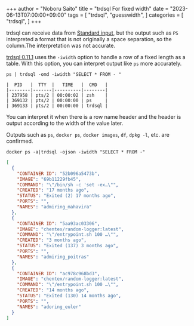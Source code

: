 +++
author = "Noboru Saito"
title = "trdsql For fixed width"
date = "2023-06-13T07:00:00+09:00"
tags = [
    "trdsql",
    "guesswidth",
]
categories = [
    "trdsql",
]
+++

trdsql can receive data from [Standard input](/trdsql/10_stdin/index.html), but the output such as `PS` interpreted a format that is not originally a space separation, so the column.The interpretation was not accurate.

[trdsql 0.11.1](/blog/trdsql_0111/) uses the `-iwidth` option to handle a row of a fixed length as a table.
With this option, you can interpret output like `ps` more accurately.

```console
ps | trdsql -omd -iwidth "SELECT * FROM - "
```

```
|  PID   |  TTY  |   TIME   |  CMD   |
|--------|-------|----------|--------|
| 237958 | pts/2 | 00:00:02 | zsh    |
| 369132 | pts/2 | 00:00:00 | ps     |
| 369133 | pts/2 | 00:00:00 | trdsql |
```

You can interpret it when there is a row name header and the header is output according to the width of the value later.

Outputs such as `ps`, `docker ps`, `docker images`, `df`, `dpkg -l`, etc. are confirmed.

```console
docker ps -a|trdsql -ojson -iwidth "SELECT * FROM -"
```

```json
[
  {
    "CONTAINER ID": "52b096a5473b",
    "IMAGE": "69b11229fb45",
    "COMMAND": "\"/bin/sh -c 'set -ex…\"",
    "CREATED": "17 months ago",
    "STATUS": "Exited (2) 17 months ago",
    "PORTS": "",
    "NAMES": "admiring_mahavira"
  },
  {
    "CONTAINER ID": "5aa93ac03306",
    "IMAGE": "chentex/random-logger:latest",
    "COMMAND": "\"/entrypoint.sh 100 …\"",
    "CREATED": "3 months ago",
    "STATUS": "Exited (137) 3 months ago",
    "PORTS": "",
    "NAMES": "admiring_poitras"
  },
  {
    "CONTAINER ID": "ac978c968bd3",
    "IMAGE": "chentex/random-logger:latest",
    "COMMAND": "\"/entrypoint.sh 100 …\"",
    "CREATED": "14 months ago",
    "STATUS": "Exited (130) 14 months ago",
    "PORTS": "",
    "NAMES": "adoring_euler"
  }
]
```
